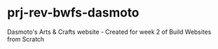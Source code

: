 # prj-rev-bwfs-dasmoto 
Dasmoto's Arts & Crafts website - Created for week 2 of Build Websites from Scratch
